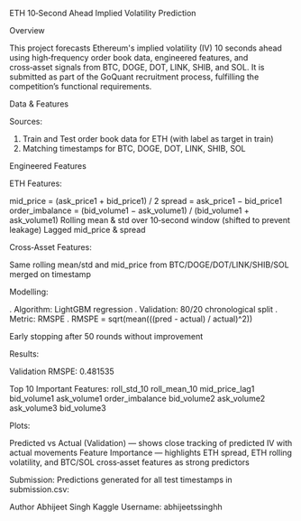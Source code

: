 ETH 10‑Second Ahead Implied Volatility Prediction

Overview

This project forecasts Ethereum's implied volatility (IV) 10 seconds ahead using high‑frequency order book data, engineered features, and cross‑asset signals from BTC, DOGE, DOT, LINK, SHIB, and SOL.
It is submitted as part of the GoQuant recruitment process, fulfilling the competition’s functional requirements.

Data & Features

Sources:

1. Train and Test order book data for ETH (with label as target in train)
2. Matching timestamps for BTC, DOGE, DOT, LINK, SHIB, SOL

Engineered Features

ETH Features:

mid_price = (ask_price1 + bid_price1) / 2
spread = ask_price1 − bid_price1
order_imbalance = (bid_volume1 − ask_volume1) / (bid_volume1 + ask_volume1)
Rolling mean & std over 10‑second window (shifted to prevent leakage)
Lagged mid_price & spread


Cross‑Asset Features:

Same rolling mean/std and mid_price from BTC/DOGE/DOT/LINK/SHIB/SOL merged on timestamp

Modelling:

. Algorithm: LightGBM regression
. Validation: 80/20 chronological split
. Metric: RMSPE
. RMSPE = sqrt(mean(((pred - actual) / actual)^2))

Early stopping after 50 rounds without improvement

Results:

Validation RMSPE: 0.481535

Top 10 Important Features:
roll_std_10
roll_mean_10
mid_price_lag1
bid_volume1
ask_volume1
order_imbalance
bid_volume2
ask_volume2
ask_volume3
bid_volume3

Plots:

Predicted vs Actual (Validation) — shows close tracking of predicted IV with actual movements
Feature Importance — highlights ETH spread, ETH rolling volatility, and BTC/SOL cross‑asset features as strong predictors

Submission:
Predictions generated for all test timestamps in submission.csv:

Author
Abhijeet Singh
Kaggle Username: abhijeetssinghh
